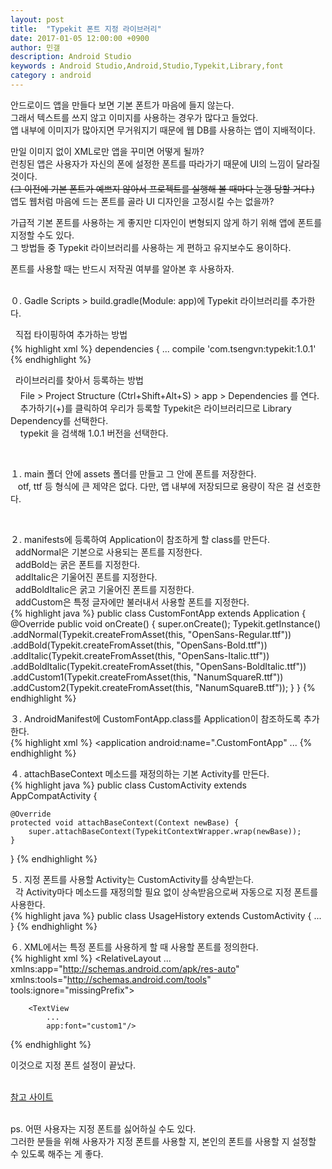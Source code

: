```yaml
---
layout: post
title:  "Typekit 폰트 지정 라이브러리"
date: 2017-01-05 12:00:00 +0900
author: 민갤
description: Android Studio 
keywords : Android Studio,Android,Studio,Typekit,Library,font
category : android
---
```


안드로이드 앱을 만들다 보면 기본 폰트가 마음에 들지 않는다.<br>
그래서 텍스트를 쓰지 않고 이미지를 사용하는 경우가 많다고 들었다.<br>
앱 내부에 이미지가 많아지면 무거워지기 때문에 웹 DB를 사용하는 앱이 지배적이다.<br>

만일 이미지 없이 XML로만 앱을 꾸미면 어떻게 될까?<br>
런칭된 앱은 사용자가 자신의 폰에 설정한 폰트를 따라가기 때문에 UI의 느낌이 달라질 것이다.<br>
<del>(그 이전에 기본 폰트가 예쁘지 않아서 프로젝트를 실행해 볼 때마다 눈갱 당할 거다.)</del><br>
앱도 웹처럼 마음에 드는 폰트를 골라 UI 디자인을 고정시킬 수는 없을까?<br>

가급적 기본 폰트를 사용하는 게 좋지만 디자인이 변형되지 않게 하기 위해 앱에 폰트를 지정할 수도 있다.<br>
그 방법들 중 Typekit 라이브러리를 사용하는 게 편하고 유지보수도 용이하다.<br>

폰트를 사용할 때는 반드시 <span class="red">저작권 여부</span>를 알아본 후 사용하자.<br>
<br>

０. <span class="blue">Gadle Scripts > build.gradle(Module: app)</span>에 Typekit 라이브러리를 추가한다.<br>

&nbsp;&#149; 직접 타이핑하여 추가하는 방법<br>
{% highlight xml %}
dependencies {
    ...
    compile 'com.tsengvn:typekit:1.0.1'
{% endhighlight %}

&nbsp;&#149; 라이브러리를 찾아서 등록하는 방법<br>
&nbsp;&nbsp;&nbsp; File > Project Structure (Ctrl+Shift+Alt+S) > app > Dependencies 를 연다.<br>
&nbsp;&nbsp;&nbsp; 추가하기(+)를 클릭하여 우리가 등록할 Typekit은 라이브러리므로 Library Dependency를 선택한다. <br>
&nbsp;&nbsp;&nbsp; typekit 을 검색해 1.0.1 버전을 선택한다.<br>
<p class="t_center w80"><amp-img src="{{ "/img/post09/android_typekit00.jpg" | prepend: site.baseurl }}" alt="라이브러리 추가" width="819" height="388" layout="responsive"></amp-img></p><br>

１. main 폴더 안에 <span class="blue">assets</span> 폴더를 만들고 그 안에 폰트를 저장한다.<br>
&nbsp;&nbsp; otf, ttf 등 형식에 큰 제약은 없다. 다만, 앱 내부에 저장되므로 용량이 작은 걸 선호한다.<br>
<p class="t_center w30"><amp-img src="{{ "/img/post09/android_typekit01.jpg" | prepend: site.baseurl }}" alt="assets 폴더 추가" width="281" height="255" layout="responsive"></amp-img></p><br>

２. manifests에 등록하여 Application이 참조하게 할 <span class="blue">class</span>를 만든다.<br>
&nbsp; addNormal은 기본으로 사용되는 폰트를 지정한다.<br>
&nbsp; addBold는 굵은 폰트를 지정한다.<br>
&nbsp; addItalic은 기울어진 폰트를 지정한다.<br>
&nbsp; addBoldItalic은 굵고 기울어진 폰트를 지정한다.<br>
&nbsp; addCustom은 특정 글자에만 불러내서 사용할 폰트를 지정한다.<br>
{% highlight java %}
public class CustomFontApp extends Application {
    @Override
    public void onCreate() {
        super.onCreate();
        Typekit.getInstance()
                .addNormal(Typekit.createFromAsset(this, "OpenSans-Regular.ttf"))
                .addBold(Typekit.createFromAsset(this, "OpenSans-Bold.ttf"))
                .addItalic(Typekit.createFromAsset(this, "OpenSans-Italic.ttf"))
                .addBoldItalic(Typekit.createFromAsset(this, "OpenSans-BoldItalic.ttf"))
                .addCustom1(Typekit.createFromAsset(this, "NanumSquareR.ttf"))
                .addCustom2(Typekit.createFromAsset(this, "NanumSquareB.ttf"));
    }
}
{% endhighlight %}
<br>

３. <span class="blue">AndroidManifest</span>에 CustomFontApp.class를 Application이 참조하도록 추가한다.<br>
{% highlight xml %}
<application
        android:name=".CustomFontApp"
	...
{% endhighlight %}
<br>

４. <span class="blue">attachBaseContext</span> 메소드를 재정의하는 기본 <span class="blue">Activity</span>를 만든다.<br>
{% highlight java %}
public class CustomActivity extends AppCompatActivity {

    @Override
    protected void attachBaseContext(Context newBase) {
        super.attachBaseContext(TypekitContextWrapper.wrap(newBase));
    }
}
{% endhighlight %}
<br>

５. 지정 폰트를 사용할 Activity는 CustomActivity를 <span class="blue">상속</span>받는다.<br>
&nbsp; 각 Activity마다 메소드를 재정의할 필요 없이 상속받음으로써 자동으로 지정 폰트를 사용한다.<br>
{% highlight java %}
public class UsageHistory extends CustomActivity {
 ...
}
{% endhighlight %}
<br>

６. XML에서는 특정 폰트를 사용하게 할 때 사용할 폰트를 <span class="blue">정의</span>한다.<br>
{% highlight xml %}
<RelativeLayout ...
                xmlns:app="http://schemas.android.com/apk/res-auto"
                xmlns:tools="http://schemas.android.com/tools"
                tools:ignore="missingPrefix">

        <TextView
            ...
            app:font="custom1"/>
{% endhighlight %}
<br>

이것으로 지정 폰트 설정이 끝났다.<br>
<br>

[참고 사이트]<br>
<br>

ps. 어떤 사용자는 지정 폰트를 싫어하실 수도 있다.<br>
그러한 분들을 위해 사용자가 지정 폰트를 사용할 지, 본인의 폰트를 사용할 지 설정할 수 있도록 해주는 게 좋다.



[참고 사이트]:https://github.com/tsengvn/typekit
